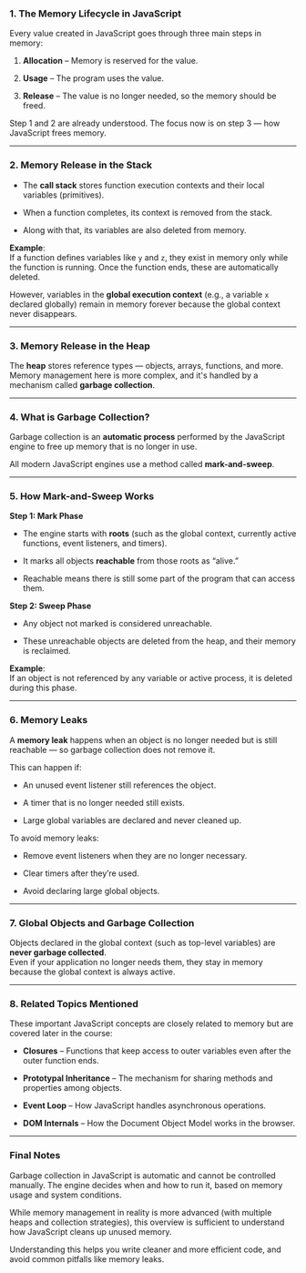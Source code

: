 ### 1. The Memory Lifecycle in JavaScript

Every value created in JavaScript goes through three main steps in memory:

1. **Allocation** – Memory is reserved for the value.
    
2. **Usage** – The program uses the value.
    
3. **Release** – The value is no longer needed, so the memory should be freed.
    

Step 1 and 2 are already understood. The focus now is on step 3 — how JavaScript frees memory.

---

### 2. Memory Release in the Stack

- The **call stack** stores function execution contexts and their local variables (primitives).
    
- When a function completes, its context is removed from the stack.
    
- Along with that, its variables are also deleted from memory.
    

**Example**:  
If a function defines variables like `y` and `z`, they exist in memory only while the function is running. Once the function ends, these are automatically deleted.

However, variables in the **global execution context** (e.g., a variable `x` declared globally) remain in memory forever because the global context never disappears.

---

### 3. Memory Release in the Heap

The **heap** stores reference types — objects, arrays, functions, and more.  
Memory management here is more complex, and it's handled by a mechanism called **garbage collection**.

---

### 4. What is Garbage Collection?

Garbage collection is an **automatic process** performed by the JavaScript engine to free up memory that is no longer in use.

All modern JavaScript engines use a method called **mark-and-sweep**.

---

### 5. How Mark-and-Sweep Works

**Step 1: Mark Phase**

- The engine starts with **roots** (such as the global context, currently active functions, event listeners, and timers).
    
- It marks all objects **reachable** from those roots as “alive.”
    
- Reachable means there is still some part of the program that can access them.
    

**Step 2: Sweep Phase**

- Any object not marked is considered unreachable.
    
- These unreachable objects are deleted from the heap, and their memory is reclaimed.
    

**Example**:  
If an object is not referenced by any variable or active process, it is deleted during this phase.

---

### 6. Memory Leaks

A **memory leak** happens when an object is no longer needed but is still reachable — so garbage collection does not remove it.

This can happen if:

- An unused event listener still references the object.
    
- A timer that is no longer needed still exists.
    
- Large global variables are declared and never cleaned up.
    

To avoid memory leaks:

- Remove event listeners when they are no longer necessary.
    
- Clear timers after they’re used.
    
- Avoid declaring large global objects.
    

---

### 7. Global Objects and Garbage Collection

Objects declared in the global context (such as top-level variables) are **never garbage collected**.  
Even if your application no longer needs them, they stay in memory because the global context is always active.

---

### 8. Related Topics Mentioned

These important JavaScript concepts are closely related to memory but are covered later in the course:

- **Closures** – Functions that keep access to outer variables even after the outer function ends.
    
- **Prototypal Inheritance** – The mechanism for sharing methods and properties among objects.
    
- **Event Loop** – How JavaScript handles asynchronous operations.
    
- **DOM Internals** – How the Document Object Model works in the browser.
    

---

### Final Notes

Garbage collection in JavaScript is automatic and cannot be controlled manually. The engine decides when and how to run it, based on memory usage and system conditions.

While memory management in reality is more advanced (with multiple heaps and collection strategies), this overview is sufficient to understand how JavaScript cleans up unused memory.

Understanding this helps you write cleaner and more efficient code, and avoid common pitfalls like memory leaks.